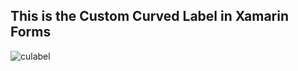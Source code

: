 ## This is the Custom Curved Label in Xamarin Forms

![culabel](https://user-images.githubusercontent.com/33056625/34735236-c76f58ac-f594-11e7-8de5-aea54466484a.PNG)
